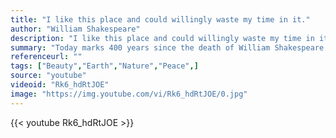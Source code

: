 ```yaml
---
title: "I like this place and could willingly waste my time in it."
author: "William Shakespeare"
description: "I like this place and could willingly waste my time in it. - William Shakespeare quotes from GetInspired365.com"
summary: "Today marks 400 years since the death of William Shakespeare. Shakespeare has given the world so much joy that we felt that if his works were made into a video it'd look like this. "
referenceurl: ""
tags: ["Beauty","Earth","Nature","Peace",]
source: "youtube"
videoid: "Rk6_hdRtJOE"
image: "https://img.youtube.com/vi/Rk6_hdRtJOE/0.jpg"
---
```


{{< youtube Rk6_hdRtJOE >}}
